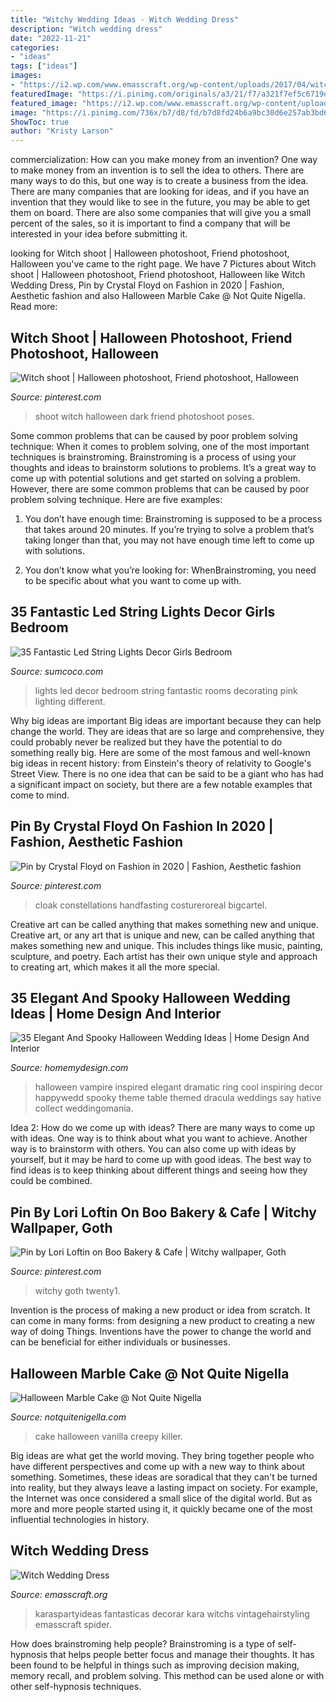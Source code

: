 ```yaml
---
title: "Witchy Wedding Ideas - Witch Wedding Dress"
description: "Witch wedding dress"
date: "2022-11-21"
categories:
- "ideas"
tags: ["ideas"]
images:
- "https://i2.wp.com/www.emasscraft.org/wp-content/uploads/2017/04/witches_wedding_dresses_6.jpg?ssl=1"
featuredImage: "https://i.pinimg.com/originals/a3/21/f7/a321f7ef5c6719d4e04a0d08b4417f34.jpg"
featured_image: "https://i2.wp.com/www.emasscraft.org/wp-content/uploads/2017/04/witches_wedding_dresses_6.jpg?ssl=1"
image: "https://i.pinimg.com/736x/b7/d8/fd/b7d8fd24b6a9bc30d6e257ab3bd6607f.jpg"
ShowToc: true
author: "Kristy Larson"
---
```



commercialization: How can you make money from an invention?
One way to make money from an invention is to sell the idea to others. There are many ways to do this, but one way is to create a business from the idea. There are many companies that are looking for ideas, and if you have an invention that they would like to see in the future, you may be able to get them on board. There are also some companies that will give you a small percent of the sales, so it is important to find a company that will be interested in your idea before submitting it.

	

		
looking for Witch shoot | Halloween photoshoot, Friend photoshoot, Halloween you've came to the right page. We have 7 Pictures about Witch shoot | Halloween photoshoot, Friend photoshoot, Halloween like Witch Wedding Dress, Pin by Crystal Floyd on Fashion in 2020 | Fashion, Aesthetic fashion and also Halloween Marble Cake @ Not Quite Nigella. Read more:
		
    
## Witch Shoot | Halloween Photoshoot, Friend Photoshoot, Halloween

<img loading=lazy src="https://i.pinimg.com/736x/b7/d8/fd/b7d8fd24b6a9bc30d6e257ab3bd6607f.jpg" onerror="this.onerror=null;this.src='https://tse3.mm.bing.net/th?id=OIP.aJDOP58ZQXRKldl3-hajDwHaE8&amp;pid=15.1';" alt="Witch shoot | Halloween photoshoot, Friend photoshoot, Halloween">

_Source: pinterest.com_

>shoot witch halloween dark friend photoshoot poses. 

	

Some common problems that can be caused by poor problem solving technique:
When it comes to problem solving, one of the most important techniques is brainstroming. Brainstroming is a process of using your thoughts and ideas to brainstorm solutions to problems. It’s a great way to come up with potential solutions and get started on solving a problem. However, there are some common problems that can be caused by poor problem solving technique. Here are five examples:
1) You don’t have enough time: Brainstroming is supposed to be a process that takes around 20 minutes. If you’re trying to solve a problem that’s taking longer than that, you may not have enough time left to come up with solutions.

2) You don’t know what you’re looking for: WhenBrainstroming, you need to be specific about what you want to come up with.

    
## 35 Fantastic Led String Lights Decor Girls Bedroom

<img loading=lazy src="https://www.sumcoco.com/wp-content/uploads/2019/05/Led-Decor-bedroom7.jpg" onerror="this.onerror=null;this.src='https://tse4.mm.bing.net/th?id=OIP.Ny_OYNsOdsTIV4E1ExLqEQHaJ4&amp;pid=15.1';" alt="35 Fantastic Led String Lights Decor Girls Bedroom">

_Source: sumcoco.com_

>lights led decor bedroom string fantastic rooms decorating pink lighting different. 

	

Why big ideas are important
Big ideas are important because they can help change the world. They are ideas that are so large and comprehensive, they could probably never be realized but they have the potential to do something really big. Here are some of the most famous and well-known big ideas in recent history: from Einstein's theory of relativity to Google's Street View. There is no one idea that can be said to be a giant who has had a significant impact on society, but there are a few notable examples that come to mind.

    
## Pin By Crystal Floyd On Fashion In 2020 | Fashion, Aesthetic Fashion

<img loading=lazy src="https://i.pinimg.com/originals/a3/21/f7/a321f7ef5c6719d4e04a0d08b4417f34.jpg" onerror="this.onerror=null;this.src='https://tse2.mm.bing.net/th?id=OIP.EmDqBTaxEs_UMScowfL5NAHaLH&amp;pid=15.1';" alt="Pin by Crystal Floyd on Fashion in 2020 | Fashion, Aesthetic fashion">

_Source: pinterest.com_

>cloak constellations handfasting costureroreal bigcartel. 

	

Creative art can be called anything that makes something new and unique.
Creative art, or any art that is unique and new, can be called anything that makes something new and unique. This includes things like music, painting, sculpture, and poetry. Each artist has their own unique style and approach to creating art, which makes it all the more special.

    
## 35 Elegant And Spooky Halloween Wedding Ideas | Home Design And Interior

<img loading=lazy src="http://homemydesign.com/wp-content/uploads/2016/09/dracula-halloween-wedding-ring-place-ideas.jpg" onerror="this.onerror=null;this.src='https://tse3.mm.bing.net/th?id=OIP.bya0QyIkxxI9BR-f4bo3uwHaLH&amp;pid=15.1';" alt="35 Elegant And Spooky Halloween Wedding Ideas | Home Design And Interior">

_Source: homemydesign.com_

>halloween vampire inspired elegant dramatic ring cool inspiring decor happywedd spooky theme table themed dracula weddings say hative collect weddingomania. 

	

Idea 2: How do we come up with ideas?
There are many ways to come up with ideas. One way is to think about what you want to achieve. Another way is to brainstorm with others. You can also come up with ideas by yourself, but it may be hard to come up with good ideas. The best way to find ideas is to keep thinking about different things and seeing how they could be combined.

    
## Pin By Lori Loftin On Boo Bakery &amp; Cafe | Witchy Wallpaper, Goth

<img loading=lazy src="https://i.pinimg.com/originals/79/6d/d0/796dd0189cd7ad181379b3e0e0d6d994.jpg" onerror="this.onerror=null;this.src='https://tse2.mm.bing.net/th?id=OIP.Ckyu1UU6FeZL-H1kml5fCgHaNJ&amp;pid=15.1';" alt="Pin by Lori Loftin on Boo Bakery &amp; Cafe | Witchy wallpaper, Goth">

_Source: pinterest.com_

>witchy goth twenty1. 

	

Invention is the process of making a new product or idea from scratch. It can come in many forms: from designing a new product to creating a new way of doing Things. Inventions have the power to change the world and can be beneficial for either individuals or businesses.

    
## Halloween Marble Cake @ Not Quite Nigella

<img loading=lazy src="https://images.notquitenigella.com/images/creepy-wedding-cake-halloween/__creepy-wedding-cake-14.jpg" onerror="this.onerror=null;this.src='https://tse3.mm.bing.net/th?id=OIP.SFEZCfs3-CCwmnoJ5DM-vgHaJ_&amp;pid=15.1';" alt="Halloween Marble Cake @ Not Quite Nigella">

_Source: notquitenigella.com_

>cake halloween vanilla creepy killer. 

	

Big ideas are what get the world moving. They bring together people who have different perspectives and come up with a new way to think about something. Sometimes, these ideas are soradical that they can't be turned into reality, but they always leave a lasting impact on society. For example, the Internet was once considered a small slice of the digital world. But as more and more people started using it, it quickly became one of the most influential technologies in history.

    
## Witch Wedding Dress

<img loading=lazy src="https://i2.wp.com/www.emasscraft.org/wp-content/uploads/2017/04/witches_wedding_dresses_6.jpg?ssl=1" onerror="this.onerror=null;this.src='https://tse1.mm.bing.net/th?id=OIP.FdyQwhiw9HAy9F3jStAL0wHaLJ&amp;pid=15.1';" alt="Witch Wedding Dress">

_Source: emasscraft.org_

>karaspartyideas fantasticas decorar kara witchs vintagehairstyling emasscraft spider. 

	

How does brainstroming help people?
Brainstroming is a type of self-hypnosis that helps people better focus and manage their thoughts. It has been found to be helpful in things such as improving decision making, memory recall, and problem solving. This method can be used alone or with other self-hypnosis techniques.

